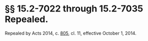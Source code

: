 # §§ 15.2-7022 through 15.2-7035 Repealed.

Repealed by Acts 2014, c. <a href='http://lis.virginia.gov/cgi-bin/legp604.exe?141+ful+CHAP0805'>805</a>, cl. 11, effective October 1, 2014.